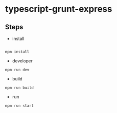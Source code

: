 # typescript-grunt-express

## Steps

* install
```

npm install 
```

* developer
```
npm run dev
```

* build
```
npm run build 
```

* run 
```
npm run start
```

